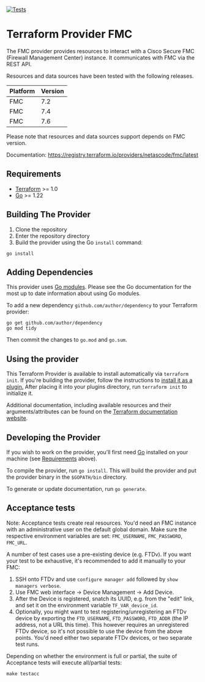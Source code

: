 [![Tests](https://github.com/netascode/terraform-provider-fmc/actions/workflows/test.yml/badge.svg)](https://github.com/netascode/terraform-provider-fmc/actions/workflows/test.yml)

# Terraform Provider FMC

The FMC provider provides resources to interact with a Cisco Secure FMC (Firewall Management Center) instance. It communicates with FMC via the REST API.

Resources and data sources have been tested with the following releases.

| Platform | Version |
| -------- | ------- |
| FMC      | 7.2     |
| FMC      | 7.4     |
| FMC      | 7.6     |

Please note that resources and data sources support depends on FMC version.

Documentation: <https://registry.terraform.io/providers/netascode/fmc/latest>

## Requirements

- [Terraform](https://www.terraform.io/downloads.html) >= 1.0
- [Go](https://golang.org/doc/install) >= 1.22

## Building The Provider

1. Clone the repository
2. Enter the repository directory
3. Build the provider using the Go `install` command:

```shell
go install
```

## Adding Dependencies

This provider uses [Go modules](https://github.com/golang/go/wiki/Modules).
Please see the Go documentation for the most up to date information about using Go modules.

To add a new dependency `github.com/author/dependency` to your Terraform provider:

```shell
go get github.com/author/dependency
go mod tidy
```

Then commit the changes to `go.mod` and `go.sum`.

## Using the provider

This Terraform Provider is available to install automatically via `terraform init`. If you're building the provider, follow the instructions to
[install it as a plugin.](https://www.terraform.io/docs/plugins/basics.html#installing-a-plugin)
After placing it into your plugins directory,  run `terraform init` to initialize it.

Additional documentation, including available resources and their arguments/attributes can be found on the [Terraform documentation website](https://registry.terraform.io/providers/netascode/fmc/latest/docs).

## Developing the Provider

If you wish to work on the provider, you'll first need [Go](http://www.golang.org) installed on your machine (see [Requirements](#requirements) above).

To compile the provider, run `go install`. This will build the provider and put the provider binary in the `$GOPATH/bin` directory.

To generate or update documentation, run `go generate`.

## Acceptance tests

Note: Acceptance tests create real resources. You'd need an FMC instance with an administrative user on the default global domain. Make sure the respective environment variables are set: `FMC_USERNAME`, `FMC_PASSWORD`, `FMC_URL`.

A number of test cases use a pre-existing device (e.g. FTDv). If you want your test to be exhaustive, it's recommended to add it manually to your FMC:

  1. SSH onto FTDv and use `configure manager add` followed by `show managers verbose`.
  2. Use FMC web interface -> Device Management -> Add Device.
  3. After the Device is registered, snatch its UUID, e.g. from the "edit" link, and set it on the environment variable `TF_VAR_device_id`.
  4. Optionally, you might want to test registering/unregistering an FTDv device by exporting the `FTD_USERNAME`, `FTD_PASSWORD`, `FTD_ADDR` (the IP address, not a URL this time). This however requires an unregistered FTDv device, so it's not possible to use the device from the above points. You'd need either two separate FTDv devices, or two separate test runs.

Depending on whether the environment is full or partial, the suite of Acceptance tests will
execute all/partial tests:

```shell
make testacc
```

